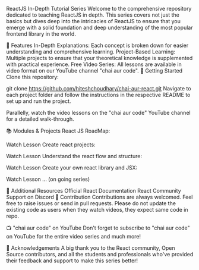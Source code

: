 ReactJS In-Depth Tutorial Series
Welcome to the comprehensive repository dedicated to teaching ReactJS in depth. This series covers not just the basics but dives deep into the intricacies of ReactJS to ensure that you emerge with a solid foundation and deep understanding of the most popular frontend library in the world.

🌟 Features
In-Depth Explanations: Each concept is broken down for easier understanding and comprehensive learning.
Project-Based Learning: Multiple projects to ensure that your theoretical knowledge is supplemented with practical experience.
Free Video Series: All lessons are available in video format on our YouTube channel "chai aur code".
🚀 Getting Started
Clone this repository:

git clone https://github.com/hiteshchoudhary/chai-aur-react.git
Navigate to each project folder and follow the instructions in the respective README to set up and run the project.

Parallelly, watch the video lessons on the "chai aur code" YouTube channel for a detailed walk-through.

📚 Modules & Projects
React JS RoadMap:

Watch Lesson
Create react projects:

Watch Lesson
Understand the react flow and structure:

Watch Lesson
Create your own react library and JSX:

Watch Lesson
... (on going series)

📖 Additional Resources
Official React Documentation
React Community Support on Discord
💼 Contribution
Contributions are always welcomed. Feel free to raise issues or send in pull requests. Please do not update the existing code as users when they watch videos, they expect same code in repo.

📺 "chai aur code" on YouTube
Don't forget to subscribe to "chai aur code" on YouTube for the entire video series and much more!

🙏 Acknowledgements
A big thank you to the React community, Open Source contributors, and all the students and professionals who've provided their feedback and support to make this series better!
